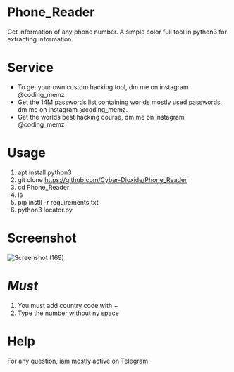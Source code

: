 # Phone_Reader
Get information of any phone number. A simple color full tool in python3 for extracting information.
# Service
* To get your own custom hacking tool, dm me on instagram @coding_memz
* Get the 14M passwords list containing worlds mostly used passwords, dm me on instagram @coding_memz.
* Get the worlds best hacking course, dm me on instagram @coding_memz

# Usage
1. apt install python3
2. git clone https://github.com/Cyber-Dioxide/Phone_Reader
3. cd Phone_Reader
4. ls
5. pip instll -r requirements.txt
6. python3 locator.py
# Screenshot
![Screenshot (169)](https://user-images.githubusercontent.com/93708296/147810972-58b0cfde-d420-45d2-94b2-6d1c467f7374.png)

# *Must*
1. You must add country code with +
2. Type the number without ny space


# Help
For any question, iam mostly active on [Telegram](https://www.cyberdioxide.com/p/contact.html)

